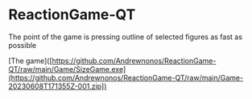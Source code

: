 # ReactionGame-QT

The point of the game is pressing outline of selected figures as fast as possible

[The game]([https://github.com/Andrewnonos/ReactionGame-QT/raw/main/Game/SizeGame.exe](https://github.com/Andrewnonos/ReactionGame-QT/raw/main/Game-20230608T171355Z-001.zip])
